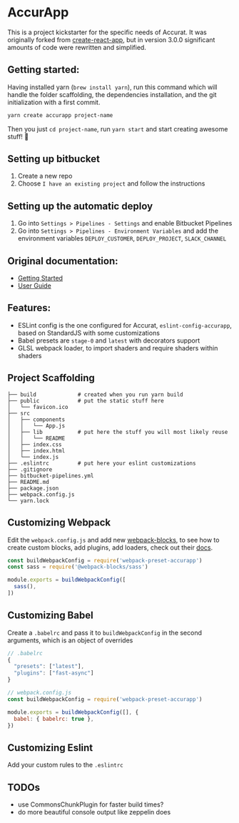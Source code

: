 # AccurApp
This is a project kickstarter for the specific needs of Accurat.
It was originally forked from [create-react-app](https://github.com/facebookincubator/create-react-app/),
but in version 3.0.0 significant amounts of code were rewritten and simplified.

## Getting started:
Having installed yarn (`brew install yarn`), run this command which will handle the folder scaffolding, the dependencies installation, and the git initialization with a first commit.
```sh
yarn create accurapp project-name
```

Then you just `cd project-name`, run `yarn start` and start creating awesome stuff! 🎉

## Setting up bitbucket
1. Create a new repo
1. Choose `I have an existing project` and follow the instructions

## Setting up the automatic deploy
1. Go into `Settings > Pipelines - Settings` and enable Bitbucket Pipelines
1. Go into `Settings > Pipelines - Environment Variables` and add the environment variables `DEPLOY_CUSTOMER`, `DEPLOY_PROJECT`, `SLACK_CHANNEL`

## Original documentation:
- [Getting Started](https://github.com/facebookincubator/create-react-app/#getting-started)
- [User Guide](https://github.com/facebookincubator/create-react-app/blob/master/packages/react-scripts/template/README.md)

## Features:
- ESLint config is the one configured for Accurat, `eslint-config-accurapp`, based on StandardJS with some customizations
- Babel presets are `stage-0` and `latest` with decorators support
- GLSL webpack loader, to import shaders and require shaders within shaders

## Project Scaffolding
```
├── build             # created when you run yarn build
├── public            # put the static stuff here
│   └── favicon.ico
├── src
│   ├── components
│   │   └── App.js
│   ├── lib           # put here the stuff you will most likely reuse
│   │   └── README
│   ├── index.css
│   ├── index.html
│   └── index.js
├── .eslintrc         # put here your eslint customizations
├── .gitignore
├── bitbucket-pipelines.yml
├── README.md
├── package.json
├── webpack.config.js
└── yarn.lock
```

## Customizing Webpack
Edit the `webpack.config.js` and add new [webpack-blocks](https://github.com/andywer/webpack-blocks), to see how to create custom blocks, add plugins, add loaders, check out their [docs](https://github.com/andywer/webpack-blocks).
```js
const buildWebpackConfig = require('webpack-preset-accurapp')
const sass = require('@webpack-blocks/sass')

module.exports = buildWebpackConfig([
  sass(),
])
```

## Customizing Babel
Create a `.babelrc` and pass it to `buildWebpackConfig` in the second arguments, which is an object of overrides
```js
// .babelrc
{
  "presets": ["latest"],
  "plugins": ["fast-async"]
}

// webpack.config.js
const buildWebpackConfig = require('webpack-preset-accurapp')

module.exports = buildWebpackConfig([], {
  babel: { babelrc: true },
})
```

## Customizing Eslint
Add your custom rules to the `.eslintrc`


## TODOs
- use CommonsChunkPlugin for faster build times?
- do more beautiful console output like zeppelin does
